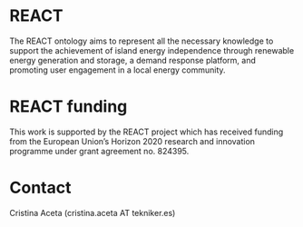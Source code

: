 # REACT
The REACT ontology aims to represent all the necessary knowledge to support the achievement of island energy independence through renewable energy generation and storage, a demand response platform, and promoting user engagement in a local energy community.

# REACT funding
This work is supported by the REACT project which has received funding from the European Union’s Horizon 2020 research and innovation programme under grant agreement no. 824395.

# Contact
Cristina Aceta (cristina.aceta AT tekniker.es)
